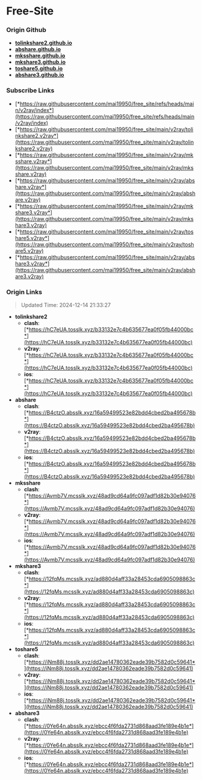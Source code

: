 # Free-Site

### Origin Github

- [**tolinkshare2.github.io**](https://github.com/tolinkshare2/tolinkshare2.github.io)
- [**abshare.github.io**](https://github.com/abshare/abshare.github.io)
- [**mksshare.github.io**](https://github.com/mksshare/mksshare.github.io)
- [**mkshare3.github.io**](https://github.com/mkshare3/mkshare3.github.io)
- [**toshare5.github.io**](https://github.com/toshare5/toshare5.github.io)
- [**abshare3.github.io**](https://github.com/abshare3/abshare3.github.io)

### Subscribe Links

- [*https://raw.githubusercontent.com/mai19950/free_site/refs/heads/main/v2ray/index*](https://raw.githubusercontent.com/mai19950/free_site/refs/heads/main/v2ray/index)
- [*https://raw.githubusercontent.com/mai19950/free_site/main/v2ray/tolinkshare2.v2ray*](https://raw.githubusercontent.com/mai19950/free_site/main/v2ray/tolinkshare2.v2ray)
- [*https://raw.githubusercontent.com/mai19950/free_site/main/v2ray/mksshare.v2ray*](https://raw.githubusercontent.com/mai19950/free_site/main/v2ray/mksshare.v2ray)
- [*https://raw.githubusercontent.com/mai19950/free_site/main/v2ray/abshare.v2ray*](https://raw.githubusercontent.com/mai19950/free_site/main/v2ray/abshare.v2ray)
- [*https://raw.githubusercontent.com/mai19950/free_site/main/v2ray/mkshare3.v2ray*](https://raw.githubusercontent.com/mai19950/free_site/main/v2ray/mkshare3.v2ray)
- [*https://raw.githubusercontent.com/mai19950/free_site/main/v2ray/toshare5.v2ray*](https://raw.githubusercontent.com/mai19950/free_site/main/v2ray/toshare5.v2ray)
- [*https://raw.githubusercontent.com/mai19950/free_site/main/v2ray/abshare3.v2ray*](https://raw.githubusercontent.com/mai19950/free_site/main/v2ray/abshare3.v2ray)

### Origin Links

> Updated Time: 2024-12-14 21:33:27

- **tolinkshare2**
  - **clash**: [*https://hC7eUA.tosslk.xyz/b33132e7c4b635677ea0f05fb44000bc*](https://hC7eUA.tosslk.xyz/b33132e7c4b635677ea0f05fb44000bc)
  - **v2ray**: [*https://hC7eUA.tosslk.xyz/b33132e7c4b635677ea0f05fb44000bc*](https://hC7eUA.tosslk.xyz/b33132e7c4b635677ea0f05fb44000bc)
  - **ios**: [*https://hC7eUA.tosslk.xyz/b33132e7c4b635677ea0f05fb44000bc*](https://hC7eUA.tosslk.xyz/b33132e7c4b635677ea0f05fb44000bc)
- **abshare**
  - **clash**: [*https://B4ctzO.absslk.xyz/16a59499523e82bdd4cbed2ba495678b*](https://B4ctzO.absslk.xyz/16a59499523e82bdd4cbed2ba495678b)
  - **v2ray**: [*https://B4ctzO.absslk.xyz/16a59499523e82bdd4cbed2ba495678b*](https://B4ctzO.absslk.xyz/16a59499523e82bdd4cbed2ba495678b)
  - **ios**: [*https://B4ctzO.absslk.xyz/16a59499523e82bdd4cbed2ba495678b*](https://B4ctzO.absslk.xyz/16a59499523e82bdd4cbed2ba495678b)
- **mksshare**
  - **clash**: [*https://Avmb7V.mcsslk.xyz/48ad9cd64a9fc097adf1d82b30e94076*](https://Avmb7V.mcsslk.xyz/48ad9cd64a9fc097adf1d82b30e94076)
  - **v2ray**: [*https://Avmb7V.mcsslk.xyz/48ad9cd64a9fc097adf1d82b30e94076*](https://Avmb7V.mcsslk.xyz/48ad9cd64a9fc097adf1d82b30e94076)
  - **ios**: [*https://Avmb7V.mcsslk.xyz/48ad9cd64a9fc097adf1d82b30e94076*](https://Avmb7V.mcsslk.xyz/48ad9cd64a9fc097adf1d82b30e94076)
- **mkshare3**
  - **clash**: [*https://12fqMs.mcsslk.xyz/ad880d4aff33a28453cda6905098863c*](https://12fqMs.mcsslk.xyz/ad880d4aff33a28453cda6905098863c)
  - **v2ray**: [*https://12fqMs.mcsslk.xyz/ad880d4aff33a28453cda6905098863c*](https://12fqMs.mcsslk.xyz/ad880d4aff33a28453cda6905098863c)
  - **ios**: [*https://12fqMs.mcsslk.xyz/ad880d4aff33a28453cda6905098863c*](https://12fqMs.mcsslk.xyz/ad880d4aff33a28453cda6905098863c)
- **toshare5**
  - **clash**: [*https://iNm88j.tosslk.xyz/dd2ae14780362eade39b7582d0c59641*](https://iNm88j.tosslk.xyz/dd2ae14780362eade39b7582d0c59641)
  - **v2ray**: [*https://iNm88j.tosslk.xyz/dd2ae14780362eade39b7582d0c59641*](https://iNm88j.tosslk.xyz/dd2ae14780362eade39b7582d0c59641)
  - **ios**: [*https://iNm88j.tosslk.xyz/dd2ae14780362eade39b7582d0c59641*](https://iNm88j.tosslk.xyz/dd2ae14780362eade39b7582d0c59641)
- **abshare3**
  - **clash**: [*https://0Ye64n.absslk.xyz/ebcc4f6fda2731d868aad3fe189e4b1e*](https://0Ye64n.absslk.xyz/ebcc4f6fda2731d868aad3fe189e4b1e)
  - **v2ray**: [*https://0Ye64n.absslk.xyz/ebcc4f6fda2731d868aad3fe189e4b1e*](https://0Ye64n.absslk.xyz/ebcc4f6fda2731d868aad3fe189e4b1e)
  - **ios**: [*https://0Ye64n.absslk.xyz/ebcc4f6fda2731d868aad3fe189e4b1e*](https://0Ye64n.absslk.xyz/ebcc4f6fda2731d868aad3fe189e4b1e)

